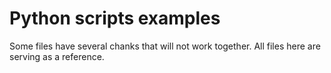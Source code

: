 # Python scripts examples 
Some files have several chanks that will not work together. All files here are serving as a reference.
